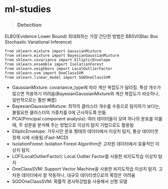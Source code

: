 # ml-studies

> ### Detection
ELBO(Evidence Lower Bound) 최대화하는 가장 간단한 방법은 BBSVI(Blac Box Stochastic Variational Inference)
```
from sklearn.mixture import GaussianMixture
from sklearn.mixture import BayesianGaussianMixture
from sklearn.covariance import EllipticEnvelope
from sklearn.ensemble import IsolationForest
from sklearn.neighbors import LocalOutlierFactor
from sklearn.svm import OneClassSVM
from sklearn.linear_model import SGDOneClassSVM
```
* GaussianMixture: covariance_type에 따라 계산 복잡도가 달라짐. 특성 개수가 많으면 적용하기 어려움(BayesianGaussianMixture와 계산 복잡도가 비슷하나, 일반적으로는 훨씬 빠름)
* BayesianGaussianMixture: 최적의 클러스터 개수를 수동으로 탐지하기 보다는, 불필요한 클러스터의 가중치를 0에 근사하도록 만듦
* PCA(Principal component analysis): 여러 데이터들이 모여 하나의 분포를 이룰 때, 주 성분을 분석해 주는 방법으로 이상치 탐지 기법으로도 활용됨
* EllipticEnvelope: 가우시안 분포 형태의 데이터에서 이상치 탐지, 통상 데이터셋 정제 시에 사용됨.(Fast-MCD)
* IsolationForest: Isolation Forest Algorithm은 고차원 데이터에서 효율적인 이상치 탐지
* LOF(LocalOutlierFactor): Local Outlier Factor를 사용한 비지도학습 이상치 탐지
* OneClassSVM: Support Vector Machine을 사용한 비지도학습 이상치 탐지. 고차원 데이터에서 잘 작동하나, 대규모 데이터셋으로의 확장은 어려움
* SGDOneClassSVM: 확률적 경사하강법을 사용해서 선형 모델 
